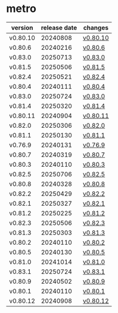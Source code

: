 # metro	


|version|release date|changes|
|---|---|---|
|v0.80.10|20240808|[v0.80.10](./v0.80.10-20240808.md)|
|v0.80.6|20240216|[v0.80.6](./v0.80.6-20240216.md)|
|v0.83.0|20250713|[v0.83.0](./v0.83.0-20250713.md)|
|v0.81.5|20250506|[v0.81.5](./v0.81.5-20250506.md)|
|v0.82.4|20250521|[v0.82.4](./v0.82.4-20250521.md)|
|v0.80.4|20240111|[v0.80.4](./v0.80.4-20240111.md)|
|v0.83.0|20250724|[v0.83.0](./v0.83.0-20250724.md)|
|v0.81.4|20250320|[v0.81.4](./v0.81.4-20250320.md)|
|v0.80.11|20240904|[v0.80.11](./v0.80.11-20240904.md)|
|v0.82.0|20250306|[v0.82.0](./v0.82.0-20250306.md)|
|v0.81.1|20250130|[v0.81.1](./v0.81.1-20250130.md)|
|v0.76.9|20240131|[v0.76.9](./v0.76.9-20240131.md)|
|v0.80.7|20240319|[v0.80.7](./v0.80.7-20240319.md)|
|v0.80.3|20240110|[v0.80.3](./v0.80.3-20240110.md)|
|v0.82.5|20250706|[v0.82.5](./v0.82.5-20250706.md)|
|v0.80.8|20240328|[v0.80.8](./v0.80.8-20240328.md)|
|v0.82.2|20250429|[v0.82.2](./v0.82.2-20250429.md)|
|v0.82.1|20250327|[v0.82.1](./v0.82.1-20250327.md)|
|v0.81.2|20250225|[v0.81.2](./v0.81.2-20250225.md)|
|v0.82.3|20250506|[v0.82.3](./v0.82.3-20250506.md)|
|v0.81.3|20250303|[v0.81.3](./v0.81.3-20250303.md)|
|v0.80.2|20240110|[v0.80.2](./v0.80.2-20240110.md)|
|v0.80.5|20240130|[v0.80.5](./v0.80.5-20240130.md)|
|v0.81.0|20241014|[v0.81.0](./v0.81.0-20241014.md)|
|v0.83.1|20250724|[v0.83.1](./v0.83.1-20250724.md)|
|v0.80.9|20240502|[v0.80.9](./v0.80.9-20240502.md)|
|v0.80.1|20240110|[v0.80.1](./v0.80.1-20240110.md)|
|v0.80.12|20240908|[v0.80.12](./v0.80.12-20240908.md)|
